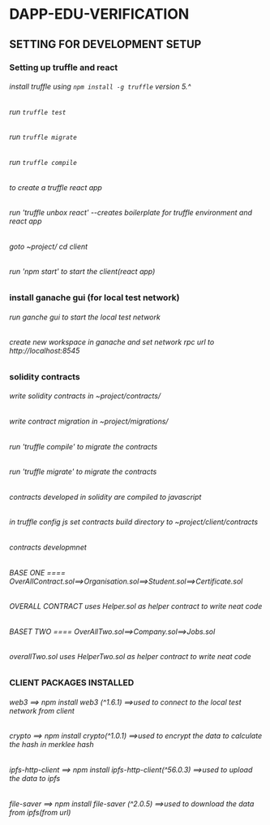 # DAPP-EDU-VERIFICATION

## SETTING FOR DEVELOPMENT SETUP
### Setting up truffle and react
###### install truffle using `npm install -g truffle` version 5.^ 
###### run `truffle test` 
###### run `truffle migrate`
###### run `truffle compile`

###### to create a truffle react app
###### run 'truffle unbox react' --creates boilerplate for truffle environment and react app

###### goto ~project/ cd client
###### run 'npm start' to start the client(react app)

### install ganache gui (for local test network)
 ###### run ganche gui to start the local test network
###### create new workspace in ganache and set network rpc url to http://localhost:8545

### solidity contracts
###### write solidity contracts in ~project/contracts/
###### write contract migration in ~project/migrations/

######  run 'truffle compile' to migrate the contracts
###### run 'truffle migrate' to migrate the contracts

###### contracts developed in solidity are compiled to javascript
###### in truffle config js set contracts build directory to ~project/client/contracts

###### contracts developmnet
###### BASE ONE ==== OverAllContract.sol==>Organisation.sol==>Student.sol==>Certificate.sol
###### OVERALL CONTRACT uses Helper.sol as helper contract to write neat code

###### BASET TWO ==== OverAllTwo.sol==>Company.sol==>Jobs.sol
###### overallTwo.sol uses HelperTwo.sol as helper contract to write neat code


### CLIENT PACKAGES INSTALLED
###### web3 ==> npm install web3 (^1.6.1) ==>used to connect to the local test network from client
###### crypto ==> npm install crypto(^1.0.1) ==>used to encrypt the data to calculate the hash in merklee hash
###### ipfs-http-client ==> npm install ipfs-http-client(^56.0.3) ==>used to upload the data to ipfs
###### file-saver ==> npm install file-saver (^2.0.5) ==>used to download the data from ipfs(from url)




